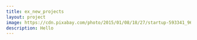 ```yaml
---
title: ex_new_projects
layout: project
image: https://cdn.pixabay.com/photo/2015/01/08/18/27/startup-593341_960_720.jpg
description: Hello
---
```

